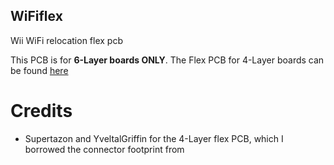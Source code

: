 ## WiFiflex
Wii WiFi relocation flex pcb

This PCB is for **6-Layer boards ONLY**. The Flex PCB for 4-Layer boards can be found [here](https://github.com/supertazon/WiFiflex)

# Credits
- Supertazon and YveltalGriffin for the 4-Layer flex PCB, which I borrowed the connector footprint from
